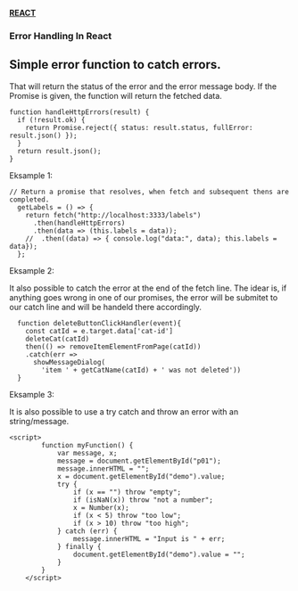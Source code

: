 [**REACT**](react.md)



### Error Handling In React


## Simple error function to catch errors.

That will return the status of the error and the error message body. If the Promise is given, the function will return the fetched data.

    function handleHttpErrors(result) {
      if (!result.ok) {
        return Promise.reject({ status: result.status, fullError: result.json() });
      }
      return result.json();
    }
  
Eksample 1:

    // Return a promise that resolves, when fetch and subsequent thens are completed.
      getLabels = () => {
        return fetch("http://localhost:3333/labels")
          .then(handleHttpErrors)
          .then(data => (this.labels = data));
        //  .then((data) => { console.log("data:", data); this.labels = data});
      };
    
Eksample 2:

It also possible to catch the error at the end of the fetch line. The idear is, if anything goes wrong in one of our promises, the error will be submitet to our catch line and will be handeld there accordingly.

      function deleteButtonClickHandler(event){
        const catId = e.target.data['cat-id']
        deleteCat(catId)
        then(() => removeItemElementFromPage(catId))
        .catch(err =>
          showMessageDialog(
            'item ' + getCatName(catId) + ' was not deleted'))
      }
    
Eksample 3:

It is also possible to use a try catch and throw an error with an string/message.

    <script>
            function myFunction() {
                var message, x;
                message = document.getElementById("p01");
                message.innerHTML = "";
                x = document.getElementById("demo").value;
                try {
                    if (x == "") throw "empty";
                    if (isNaN(x)) throw "not a number";
                    x = Number(x);
                    if (x < 5) throw "too low";
                    if (x > 10) throw "too high";
                } catch (err) {
                    message.innerHTML = "Input is " + err;
                } finally {
                    document.getElementById("demo").value = "";
                }
            }
        </script>
